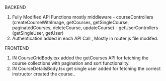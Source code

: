 BACKEND
1. Fully Modified API Functions mostly middleware - courseControllers (createCourseWithImage, getCourses, getSingleCourse, paginatedCourses, deleteCourse, updateCourse)
                                                  - getUserControllers (getSingleUser, getUser)
2. Authentication added in each API Call , Mostly in router.js file modifed.


FRONTEND
1. IN CourseGridBody.tsx added the getCourses API for fetching the course collections with pagination and sort functionality. 
2. IN CourseDetailsBody.tsx get single user added for fetching the correct instructor created the course..
